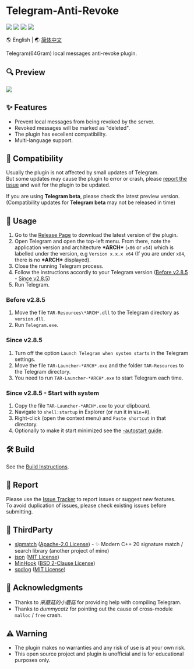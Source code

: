 # Telegram-Anti-Revoke

[![](https://github.com/SpriteOvO/Telegram-Anti-Revoke/actions/workflows/windows-msvc.yml/badge.svg)](https://github.com/SpriteOvO/Telegram-Anti-Revoke/actions/workflows/windows-msvc.yml)
[![](https://img.shields.io/github/v/release/SpriteOvO/Telegram-Anti-Revoke)](https://github.com/SpriteOvO/Telegram-Anti-Revoke/releases)
[![](https://img.shields.io/github/downloads/SpriteOvO/Telegram-Anti-Revoke/total.svg)](https://github.com/SpriteOvO/Telegram-Anti-Revoke/releases)
[![](https://img.shields.io/badge/license-MIT-yellow.svg)](LICENSE)

:earth_americas: English | :earth_asia: [简体中文](/README-CN.md)

Telegram(64Gram) local messages anti-revoke plugin.

## :mag: Preview
![](/Resource/Preview.gif)

## :sparkles: Features
* Prevent local messages from being revoked by the server.
* Revoked messages will be marked as "deleted".
* The plugin has excellent compatibility.
* Multi-language support.  

## :tomato: Compatibility
Usually the plugin is not affected by small updates of Telegram.  
But some updates may cause the plugin to error or crash, please [report the issue](https://github.com/SpriteOvO/Telegram-Anti-Revoke/issues) and wait for the plugin to be updated.

If you are using **Telegram beta**, please check the latest preview version.  
(Compatibility updates for **Telegram beta** may not be released in time)

## :hamburger: Usage
1. Go to the [Release Page](https://github.com/SpriteOvO/Telegram-Anti-Revoke/releases) to download the latest version of the plugin.  
2. Open Telegram and open the top-left menu. From there, note the application version and architecture **\*ARCH\*** (`x86` or `x64`) which is labelled under the version, e.g `Version x.x.x x64` (If you are under `x84`, there is no **\*ARCH\*** displayed).
3. Close the running Telegram process.
4. Follow the instructions accordly to your Telegram version ([Before v2.8.5](#before-v285) - [Since v2.8.5](#since-v285))
5. Run Telegram.

### Before v2.8.5
1. Move the file `TAR-Resources\*ARCH*.dll` to the Telegram directory as `version.dll`.
2. Run `Telegram.exe`.

### Since v2.8.5
1. Turn off the option `Launch Telegram when system starts` in the Telegram settings.
2. Move the file `TAR-Launcher-*ARCH*.exe` and the folder `TAR-Resources` to the Telegram directory.
3. You need to run `TAR-Launcher-*ARCH*.exe` to start Telegram each time.

### Since v2.8.5 - Start with system
1. Copy the file `TAR-Launcher-*ARCH*.exe` to your clipboard.
2. Navigate to `shell:startup` in Explorer (or run it in `Win`+`R`).
3. Right-click (open the context menu) and `Paste shortcut` in that directory.
4. Optionally to make it start minimized see the [-autostart guide](https://github.com/SpriteOvO/Telegram-Anti-Revoke/issues/65#issuecomment-890500956).

## :hammer_and_wrench: Build
See the [Build Instructions](/Docs/Build.md).

## :bug: Report
Please use the [Issue Tracker](https://github.com/SpriteOvO/Telegram-Anti-Revoke/issues) to report issues or suggest new features.  
To avoid duplication of issues, please check existing issues before submitting.

## :gem: ThirdParty
* [sigmatch](https://github.com/SpriteOvO/sigmatch) ([Apache-2.0 License](https://github.com/SpriteOvO/sigmatch/blob/main/LICENSE)) - ✨ Modern C++ 20 signature match / search library (another project of mine)
* [json](https://github.com/nlohmann/json) ([MIT License](https://github.com/nlohmann/json/blob/develop/LICENSE.MIT))
* [MinHook](https://github.com/TsudaKageyu/minhook) ([BSD 2-Clause License](https://github.com/TsudaKageyu/minhook/blob/master/LICENSE.txt))
* [spdlog](https://github.com/gabime/spdlog) ([MIT License](https://github.com/gabime/spdlog/blob/v1.x/LICENSE))

## :beer: Acknowledgments
* Thanks to *采蘑菇的小蘑菇* for providing help with compiling Telegram.
* Thanks to *dummycatz* for pointing out the cause of cross-module `malloc` / `free` crash.

## :warning: Warning
* The plugin makes no warranties and any risk of use is at your own risk.
* This open source project and plugin is unofficial and is for educational purposes only.
